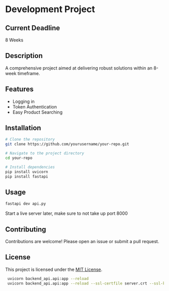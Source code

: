 # Development Project

## Current Deadline
8 Weeks

## Description

A comprehensive project aimed at delivering robust solutions within an 8-week timeframe.

## Features

- Logging in
- Token Authentication
- Easy Product Searching


## Installation

```bash
# Clone the repository
git clone https://github.com/yourusername/your-repo.git

# Navigate to the project directory
cd your-repo

# Install dependencies
pip install uvicorn
pip install fastapi
```

## Usage

```bash
fastapi dev api.py
```
Start a live server later, make sure to not take up port 8000
## Contributing

Contributions are welcome! Please open an issue or submit a pull request.

## License

This project is licensed under the [MIT License](LICENSE).

```bash
 uvicorn backend_api.api:app --reload
 uvicorn backend_api.api:app --reload --ssl-certfile server.crt --ssl-keyfile server.key
